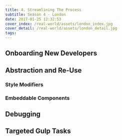 ```yaml
---
title: 4. Streamlining The Process
subtitle: Season 4 - London
date: 2017-01-25 12:32:53
cover_index: /real-world/assets/london_index.jpg
cover_detail: /real-world/assets/london_detail.jpg
tags:
---
```


## Onboarding New Developers

## Abstraction and Re-Use

### Style Modifiers

### Embeddable Components

## Debugging

## Targeted Gulp Tasks
